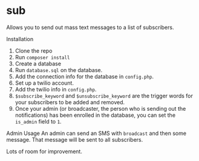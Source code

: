 sub
===
Allows you to send out mass text messages to a list of subscribers.

Installation

1) Clone the repo
2) Run `composer install`
3) Create a database
4) Run `database.sql` on the database.
5) Add the connection info for the database in `config.php`.
6) Set up a twilio account.
7) Add the twilio info in `config.php`.
8) `$subscribe_keyword` and `$unsubscribe_keyword` are the trigger words for your subscribers to be added and removed.
9) Once your admin (or broadcaster, the person who is sending out the notifications) has been enrolled in the database, you can set the `is_admin` field to `1`.

Admin Usage
An admin can send an SMS with `broadcast` and then some message.  That message will be sent to all subscribers.

Lots of room for improvement.

